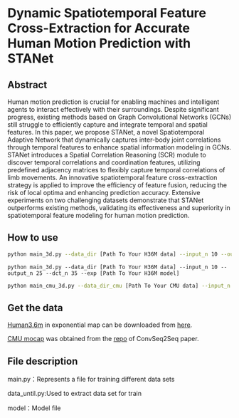 # Dynamic Spatiotemporal Feature Cross-Extraction for Accurate Human Motion Prediction with STANet

## Abstract
Human motion prediction is crucial for enabling machines and intelligent agents to interact effectively with their surroundings. Despite significant progress, existing methods based on Graph Convolutional Networks (GCNs) still struggle to efficiently capture and integrate temporal and spatial features. In this paper, we propose STANet, a novel Spatiotemporal Adaptive Network that dynamically captures inter-body joint correlations through temporal features to enhance spatial information modeling in GCNs. STANet introduces a Spatial Correlation Reasoning (SCR) module to discover temporal correlations and coordination features, utilizing predefined adjacency matrices to flexibly capture temporal correlations of limb movements. An innovative spatiotemporal feature cross-extraction strategy is applied to improve the efficiency of feature fusion, reducing the risk of local optima and enhancing prediction accuracy. Extensive experiments on two challenging datasets demonstrate that STANet outperforms existing methods, validating its effectiveness and superiority in spatiotemporal feature modeling for human motion prediction.

## How to use
```bash
python main_3d.py --data_dir [Path To Your H36M data] --input_n 10 --output_n 10 --dct_n 20 --exp [Path To Your H36M model]
```
```
python main_3d.py --data_dir [Path To Your H36M data] --input_n 10 --output_n 25 --dct_n 35 --exp [Path To Your H36M model]
```
```bash
python main_cmu_3d.py --data_dir_cmu [Path To Your CMU data] --input_n 10 --output_n 10 --dct_n 20 --exp [Path To Your CMU model]
```
## Get the data
[Human3.6m](http://vision.imar.ro/human3.6m/description.php) in exponential map can be downloaded from [here](http://www.cs.stanford.edu/people/ashesh/h3.6m.zip).

[CMU mocap](http://mocap.cs.cmu.edu/) was obtained from the [repo](https://github.com/chaneyddtt/Convolutional-Sequence-to-Sequence-Model-for-Human-Dynamics) of ConvSeq2Seq paper.

## File description
main.py：Represents a file for training different data sets

data_until.py:Used to extract data set for train

model：Model file
